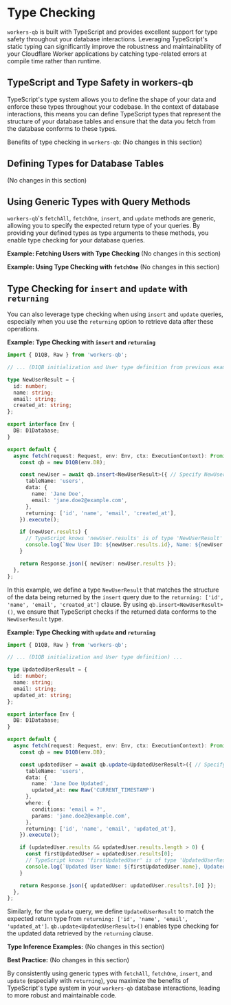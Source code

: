 # Type Checking

`workers-qb` is built with TypeScript and provides excellent support for type safety throughout your database interactions. Leveraging TypeScript's static typing can significantly improve the robustness and maintainability of your Cloudflare Worker applications by catching type-related errors at compile time rather than runtime.

## TypeScript and Type Safety in workers-qb

TypeScript's type system allows you to define the shape of your data and enforce these types throughout your codebase. In the context of database interactions, this means you can define TypeScript types that represent the structure of your database tables and ensure that the data you fetch from the database conforms to these types.

Benefits of type checking in `workers-qb`: (No changes in this section)

## Defining Types for Database Tables

(No changes in this section)

## Using Generic Types with Query Methods

`workers-qb`'s `fetchAll`, `fetchOne`, `insert`, and `update` methods are generic, allowing you to specify the expected return type of your queries. By providing your defined types as type arguments to these methods, you enable type checking for your database queries.

**Example: Fetching Users with Type Checking** (No changes in this section)

**Example: Using Type Checking with `fetchOne`** (No changes in this section)

## Type Checking for `insert` and `update` with `returning`

You can also leverage type checking when using `insert` and `update` queries, especially when you use the `returning` option to retrieve data after these operations.

**Example: Type Checking with `insert` and `returning`**

```typescript
import { D1QB, Raw } from 'workers-qb';

// ... (D1QB initialization and User type definition from previous examples) ...

type NewUserResult = {
  id: number;
  name: string;
  email: string;
  created_at: string;
};

export interface Env {
  DB: D1Database;
}

export default {
  async fetch(request: Request, env: Env, ctx: ExecutionContext): Promise<Response> {
    const qb = new D1QB(env.DB);

    const newUser = await qb.insert<NewUserResult>({ // Specify NewUserResult type
      tableName: 'users',
      data: {
        name: 'Jane Doe',
        email: 'jane.doe2@example.com',
      },
      returning: ['id', 'name', 'email', 'created_at'],
    }).execute();

    if (newUser.results) {
      // TypeScript knows 'newUser.results' is of type 'NewUserResult'
      console.log(`New User ID: ${newUser.results.id}, Name: ${newUser.results.name}`);
    }

    return Response.json({ newUser: newUser.results });
  },
};
```

In this example, we define a type `NewUserResult` that matches the structure of the data being returned by the `insert` query due to the `returning: ['id', 'name', 'email', 'created_at']` clause. By using `qb.insert<NewUserResult>()`, we ensure that TypeScript checks if the returned data conforms to the `NewUserResult` type.

**Example: Type Checking with `update` and `returning`**

```typescript
import { D1QB, Raw } from 'workers-qb';

// ... (D1QB initialization and User type definition) ...

type UpdatedUserResult = {
  id: number;
  name: string;
  email: string;
  updated_at: string;
};

export interface Env {
  DB: D1Database;
}

export default {
  async fetch(request: Request, env: Env, ctx: ExecutionContext): Promise<Response> {
    const qb = new D1QB(env.DB);

    const updatedUser = await qb.update<UpdatedUserResult>({ // Specify UpdatedUserResult type
      tableName: 'users',
      data: {
        name: 'Jane Doe Updated',
        updated_at: new Raw('CURRENT_TIMESTAMP')
      },
      where: {
        conditions: 'email = ?',
        params: 'jane.doe2@example.com',
      },
      returning: ['id', 'name', 'email', 'updated_at'],
    }).execute();

    if (updatedUser.results && updatedUser.results.length > 0) {
      const firstUpdatedUser = updatedUser.results[0];
      // TypeScript knows 'firstUpdatedUser' is of type 'UpdatedUserResult'
      console.log(`Updated User Name: ${firstUpdatedUser.name}, Updated At: ${firstUpdatedUser.updated_at}`);
    }

    return Response.json({ updatedUser: updatedUser.results?.[0] });
  },
};
```

Similarly, for the `update` query, we define `UpdatedUserResult` to match the expected return type from `returning: ['id', 'name', 'email', 'updated_at']`. `qb.update<UpdatedUserResult>()` enables type checking for the updated data retrieved by the `returning` clause.

**Type Inference Examples:** (No changes in this section)

**Best Practice:** (No changes in this section)

By consistently using generic types with `fetchAll`, `fetchOne`, `insert`, and `update` (especially with `returning`), you maximize the benefits of TypeScript's type system in your `workers-qb` database interactions, leading to more robust and maintainable code.
